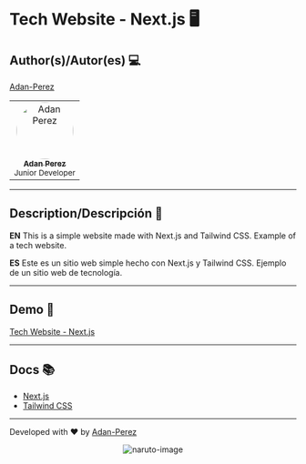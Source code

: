# Tech Website - Next.js 🖥️

## Author(s)/Autor(es) 💻

[Adan-Perez](https://github.com/Adan-Perez)

<table>
  <tbody>
    <tr> 
      <td align="center" valign="top" width="100%">
        <a href="https://github.com/Adan-Perez">
          <img src="https://avatars.githubusercontent.com/u/91911634?v=4" width="100px;" alt="Adan Perez" style="border-radius: 50%;"/>
          <br />
          <sub><b>Adan Perez</b></sub>
        </a>
        <br />
        <sub> Junior Developer </sub> 
      </td>
    </tr> 
  </tbody> 
</table>

---

## Description/Descripción 📌

**EN** This is a simple website made with Next.js and Tailwind CSS. Example of a tech website.

**ES** Este es un sitio web simple hecho con Next.js y Tailwind CSS. Ejemplo de un sitio web de tecnología.

---

## Demo 🚀

[Tech Website - Next.js](https://adanperez-tech-website-nextjs.netlify.app/)

---

## Docs 📚

- [Next.js](https://nextjs.org/docs)
- [Tailwind CSS](https://tailwindcss.com/)

---

Developed with ❤ by [Adan-Perez](https://github.com/Adan-Perez)

<p align="center" style="width: 100%; height: 100%;">
  <img src="https://storage.googleapis.com/sticker-prod/Wren242GEdiHYWm6ZGJp/5.png" alt="naruto-image">
</p>

---

